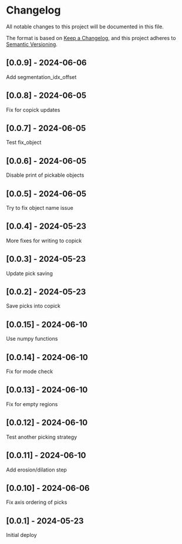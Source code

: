 # Changelog
All notable changes to this project will be documented in this file.

The format is based on [Keep a Changelog](https://keepachangelog.com/en/1.0.0/),
and this project adheres to [Semantic Versioning](https://semver.org/spec/v2.0.0.html).

## [0.0.9] - 2024-06-06
Add segmentation_idx_offset

## [0.0.8] - 2024-06-05
Fix for copick updates

## [0.0.7] - 2024-06-05
Test fix_object

## [0.0.6] - 2024-06-05
Disable print of pickable objects

## [0.0.5] - 2024-06-05
Try to fix object name issue

## [0.0.4] - 2024-05-23
More fixes for writing to copick

## [0.0.3] - 2024-05-23
Update pick saving

## [0.0.2] - 2024-05-23
Save picks into copick

## [0.0.15] - 2024-06-10
Use numpy functions

## [0.0.14] - 2024-06-10
Fix for mode check

## [0.0.13] - 2024-06-10
Fix for empty regions

## [0.0.12] - 2024-06-10
Test another picking strategy

## [0.0.11] - 2024-06-10
Add erosion/dilation step

## [0.0.10] - 2024-06-06
Fix axis ordering of picks

## [0.0.1] - 2024-05-23
Initial deploy
